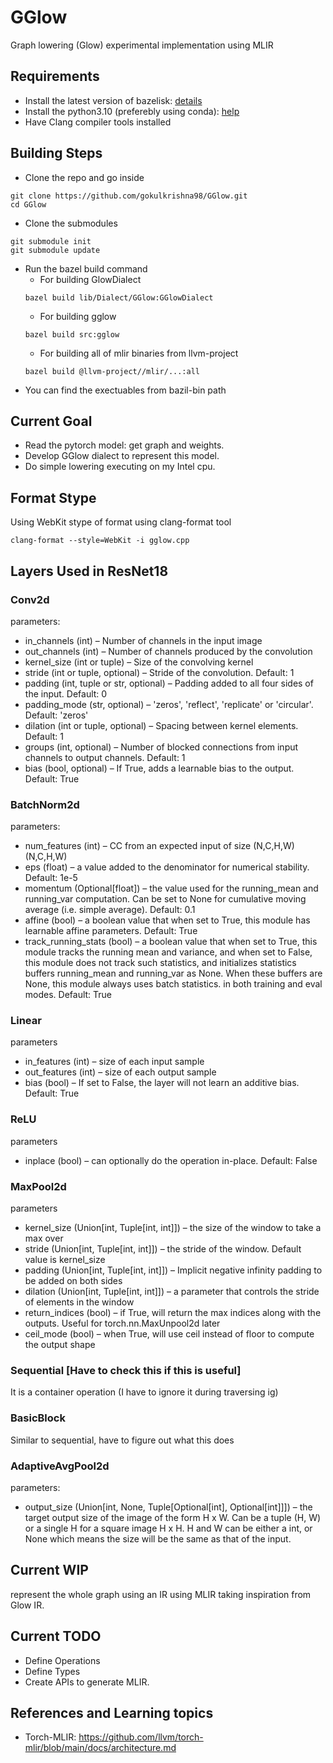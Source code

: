 # GGlow
Graph lowering (Glow) experimental implementation using MLIR

## Requirements
- Install the latest version of bazelisk: [details](https://github.com/bazelbuild/bazelisk?tab=readme-ov-file#installation)
- Install the python3.10 (preferebly using conda): [help](https://saturncloud.io/blog/how-to-create-a-conda-environment-with-a-specific-python-version/)
- Have Clang compiler tools installed

## Building Steps
- Clone the repo and go inside
```
git clone https://github.com/gokulkrishna98/GGlow.git
cd GGlow
```
- Clone the submodules
```
git submodule init
git submodule update
```
- Run the bazel build command
    - For building GlowDialect
    ```
    bazel build lib/Dialect/GGlow:GGlowDialect
    ```
    - For building gglow
    ```
    bazel build src:gglow
    ```
    - For building all of mlir binaries from llvm-project
    ```
    bazel build @llvm-project//mlir/...:all
    ```
- You can find the exectuables from bazil-bin path


## Current Goal
- Read the pytorch model: get graph and weights.
- Develop GGlow dialect to represent this model.
- Do simple lowering executing on my Intel cpu.

## Format Stype
Using WebKit stype of format using clang-format tool
```
clang-format --style=WebKit -i gglow.cpp
```

## Layers Used in ResNet18
### Conv2d
parameters:
- in_channels (int) – Number of channels in the input image
- out_channels (int) – Number of channels produced by the convolution
- kernel_size (int or tuple) – Size of the convolving kernel
- stride (int or tuple, optional) – Stride of the convolution. Default: 1
- padding (int, tuple or str, optional) – Padding added to all four sides of the input. Default: 0
- padding_mode (str, optional) – 'zeros', 'reflect', 'replicate' or 'circular'. Default: 'zeros'
- dilation (int or tuple, optional) – Spacing between kernel elements. Default: 1
- groups (int, optional) – Number of blocked connections from input channels to output channels. Default: 1
- bias (bool, optional) – If True, adds a learnable bias to the output. Default: True

### BatchNorm2d
parameters:
- num_features (int) – CC from an expected input of size (N,C,H,W)(N,C,H,W)
- eps (float) – a value added to the denominator for numerical stability. Default: 1e-5
- momentum (Optional[float]) – the value used for the running_mean and running_var computation. Can be set to None for cumulative moving average (i.e. simple average). Default: 0.1
- affine (bool) – a boolean value that when set to True, this module has learnable affine parameters. Default: True
- track_running_stats (bool) – a boolean value that when set to True, this module tracks the running mean and variance, and when set to False, this module does not track such statistics, and initializes statistics buffers running_mean and running_var as None. When these buffers are None, this module always uses batch statistics. in both training and eval modes. Default: True

### Linear
parameters
- in_features (int) – size of each input sample
- out_features (int) – size of each output sample
- bias (bool) – If set to False, the layer will not learn an additive bias. Default: True

### ReLU
parameters
- inplace (bool) – can optionally do the operation in-place. Default: False

### MaxPool2d
parameters
- kernel_size (Union[int, Tuple[int, int]]) – the size of the window to take a max over
- stride (Union[int, Tuple[int, int]]) – the stride of the window. Default value is kernel_size
- padding (Union[int, Tuple[int, int]]) – Implicit negative infinity padding to be added on both sides
- dilation (Union[int, Tuple[int, int]]) – a parameter that controls the stride of elements in the window
- return_indices (bool) – if True, will return the max indices along with the outputs. Useful for torch.nn.MaxUnpool2d later
- ceil_mode (bool) – when True, will use ceil instead of floor to compute the output shape

### Sequential [Have to check this if this is useful]
It is a container operation (I have to ignore it during traversing ig)

### BasicBlock
Similar to sequential, have to figure out what this does

### AdaptiveAvgPool2d
parameters:
- output_size (Union[int, None, Tuple[Optional[int], Optional[int]]]) – the target output size of the image of the form H x W. Can be a tuple (H, W) or a single H for a square image H x H. H and W can be either a int, or None which means the size will be the same as that of the input.

## Current WIP
represent the whole graph using an IR using MLIR taking
inspiration from Glow IR.

## Current TODO
- Define Operations
- Define Types
- Create APIs to generate MLIR.

## References and Learning topics
- Torch-MLIR: https://github.com/llvm/torch-mlir/blob/main/docs/architecture.md
